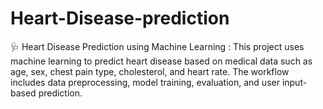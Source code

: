 # Heart-Disease-prediction
🩺 Heart Disease Prediction using Machine Learning : This project uses machine learning to predict heart disease based on medical data such as age, sex, chest pain type, cholesterol, and heart rate. The workflow includes data preprocessing, model training, evaluation, and user input-based prediction.
